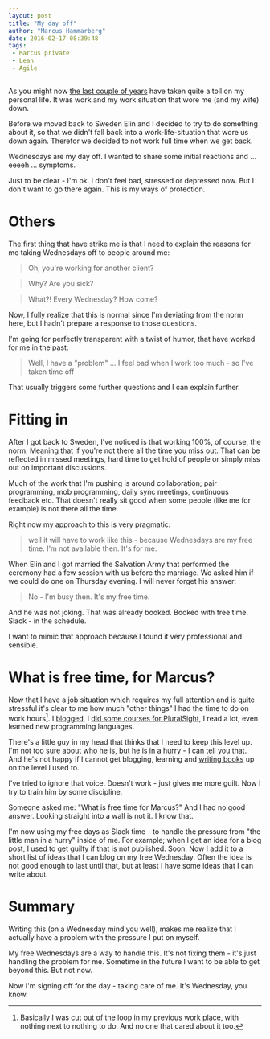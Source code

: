```yaml
---
layout: post
title: "My day off"
author: "Marcus Hammarberg"
date: 2016-02-17 08:39:48
tags:
 - Marcus private
 - Lean
 - Agile
---
```


As you might now [the last couple of years](http://www.marcusoft.net/tags/#Indonesia) have taken quite a toll on my personal life. It was work and my work situation that wore me (and my wife) down. 

Before we moved back to Sweden Elin and I decided to try to do something about it, so that we didn't fall back into a work-life-situation that wore us down again. Therefor we decided to not work full time when we get back. 

Wednesdays are my day off. I wanted to share some initial reactions and ... eeeeh ... symptoms. 

Just to be clear - I'm ok. I don't feel bad, stressed or depressed now. But I don't want to go there again. This is my ways of protection. 

<a name='more'></a>

# Others
The first thing that have strike me is that I need to explain the reasons for me taking Wednesdays off to people around me: 

<blockquote>Oh, you're working for another client?</blockquote>

<blockquote>Why? Are you sick?</blockquote>

<blockquote>What?! Every Wednesday? How come?</blockquote>

Now, I fully realize that this is normal since I'm deviating from the norm here, but I hadn't prepare a response to those questions. 

I'm going for perfectly transparent with a twist of humor, that have worked for me in the past: 

<blockquote>Well, I have a "problem" ... I feel bad when I work too much - so I've taken time off</blockquote>

That usually triggers some further questions and I can explain further. 

# Fitting in
After I got back to Sweden, I've noticed is that working 100%, of course, the norm. Meaning that if you're not there all the time you miss out. That can be reflected in missed meetings, hard time to get hold of people or simply miss out on important discussions. 

Much of the work that I'm pushing is around collaboration; pair programming, mob programming, daily sync meetings, continuous feedback etc. That doesn't really sit good when some people (like me for example) is not there all the time. 

Right now my approach to this is very pragmatic: 

<blockquote>well it will have to work like this - because Wednesdays are my free time. I'm not available then. It's for me.</blockquote>

When Elin and I got married the Salvation Army that performed the ceremony had a few session with us before the marriage. We asked him if we could do one on Thursday evening. I will never forget his answer: 

<blockquote>No - I'm busy then. It's my free time.</blockquote>

And he was not joking. That was already booked. Booked with free time. Slack - in the schedule. 

I want to mimic that approach because I found it very professional and sensible. 

# What is free time, for Marcus?
Now that I have a job situation which requires my full attention and is quite stressful it's clear to me how much "other things" I had the time to do on work hours[^1]. I [blogged](/), I [did some courses for PluralSight](https://app.pluralsight.com/author/marcus-hammarberg), I read a lot, even learned new programming languages. 

There's a little guy in my head that thinks that I need to keep this level up. I'm not too sure about who he is, but he is in a hurry - I can tell you that. And he's not happy if I cannot get blogging, learning and [writing books](http://www.marcusoft.net/2016/02/indonesia-agile-lean-its-a-new-book.html) up on the level I used to. 

I've tried to ignore that voice. Doesn't work - just gives me more guilt. Now I try to train him by some discipline. 

Someone asked me: "What is free time for Marcus?" And I had no good answer. Looking straight into a wall is not it. I know that. 

I'm now using my free days as Slack time - to handle the pressure from "the little man in a hurry" inside of me. For example; when I get an idea for a blog post, I used to get guilty if that is not published. Soon. Now I add it to a short list of ideas that I can blog on my free Wednesday.  Often the idea is not good enough to last until that, but at least I have some ideas that I can write about. 

# Summary
Writing this (on a Wednesday mind you well), makes me realize that I actually have a problem with the pressure I put on myself. 

My free Wednesdays are a way to handle this. It's not fixing them - it's just handling the problem for me. Sometime in the future I want to be able to get beyond this. But not now. 

Now I'm signing off for the day - taking care of me. It's Wednesday, you know.

[^1]: Basically I was cut out of the loop in my previous work place, with nothing next to nothing to do. And no one that cared about it too. 